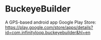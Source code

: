 # BuckeyeBuilder
A GPS-based android app
Google Play Store: https://play.google.com/store/apps/details?id=com.infinityloop.buckeyebuilder&hl=en
